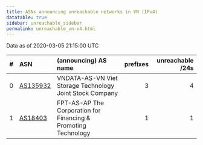 ```yaml
---
title: ASNs announcing unreachable networks in VN (IPv4)
datatable: true
sidebar: unreachable_sidebar
permalink: unreachable_vn-v4.html
---
```


Data as of 2020-03-05 21:15:00 UTC


<div class="datatable-begin"></div>

|   # | ASN                                      | (announcing) AS name                                               |   prefixes |   unreachable /24s |
|----:|:-----------------------------------------|:-------------------------------------------------------------------|-----------:|-------------------:|
|   0 | [AS135932](unreachable_AS135932-v4.html) | VNDATA-AS-VN Viet Storage Technology Joint Stock Company           |          3 |                  4 |
|   1 | [AS18403](unreachable_AS18403-v4.html)   | FPT-AS-AP The Corporation for Financing &amp; Promoting Technology |          1 |                  1 |

<div class="datatable-end"></div>